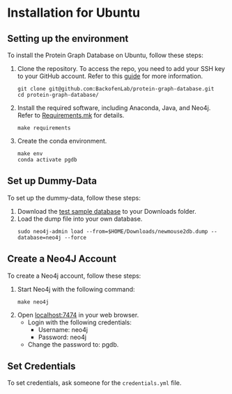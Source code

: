 # Installation for Ubuntu

## Setting up the environment
To install the Protein Graph Database on Ubuntu, follow these steps:

1. Clone the repository. To access the repo, you need to add your SSH key to your GitHub account. Refer to this [guide](https://jdblischak.github.io/2014-09-18-chicago/novice/git/05-sshkeys.html) for more information.
   ```commandline
   git clone git@github.com:BackofenLab/protein-graph-database.git
   cd protein-graph-database/
   ```
2. Install the required software, including Anaconda, Java, and Neo4j. Refer to [Requirements.mk](../Requirements.mk) for details.
   ```commandline
   make requirements
   ```

3. Create the conda environment.
   ```commandline
   make env
   conda activate pgdb
   ```

## Set up Dummy-Data
To set up the dummy-data, follow these steps:

1. Download the [test sample database](https://drive.google.com/file/d/1S8_O2HCeMKwukwnTHlFmf1KLQnbfcXAN/view) to your Downloads folder.
2. Load the dump file into your own database.
   ```commandline
   sudo neo4j-admin load --from=$HOME/Downloads/newmouse2db.dump --database=neo4j --force
   ```

## Create a Neo4J Account
To create a Neo4j account, follow these steps:

1. Start Neo4j with the following command:
   ```commandline
   make neo4j
   ```
2. Open [localhost:7474](http://localhost:7474/browser/) in your web browser.
   - Login with the following credentials:
     - Username: neo4j
     - Password: neo4j
   - Change the password to: pgdb.

## Set Credentials
To set credentials, ask someone for the ```credentials.yml``` file.